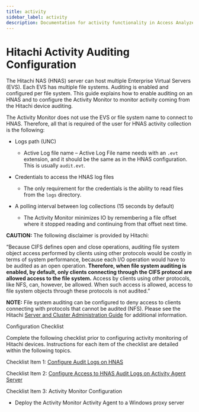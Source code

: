 ```yaml
---
title: activity
sidebar_label: activity
description: Documentation for activity functionality in Access Analyzer including configuration and usage information.
---
```


# Hitachi Activity Auditing Configuration

The Hitachi NAS (HNAS) server can host multiple Enterprise Virtual Servers (EVS). Each EVS has
multiple file systems. Auditing is enabled and configured per file system. This guide explains how
to enable auditing on an HNAS and to configure the Activity Monitor to monitor activity coming from
the Hitachi device auditing.

The Activity Monitor does not use the EVS or file system name to connect to HNAS. Therefore, all
that is required of the user for HNAS activity collection is the following:

- Logs path (UNC)

  - Active Log file name – Active Log File name needs with an `.evt` extension, and it should be
    the same as in the HNAS configuration. This is usually `audit.evt`.

- Credentials to access the HNAS log files

  - The only requirement for the credentials is the ability to read files from the `logs`
    directory.

- A polling interval between log collections (15 seconds by default)

  - The Activity Monitor minimizes IO by remembering a file offset where it stopped reading and
    continuing from that offset next time.

**CAUTION:** The following disclaimer is provided by Hitachi:

“Because CIFS defines open and close operations, auditing file system object access performed by
clients using other protocols would be costly in terms of system performance, because each I/O
operation would have to be audited as an open operation. **Therefore, when file system auditing is
enabled, by default, only clients connecting through the CIFS protocol are allowed access to the
file system.** Access by clients using other protocols, like NFS, can, however, be allowed. When
such access is allowed, access to file system objects through these protocols is not audited.”

**NOTE:** File system auditing can be configured to deny access to clients connecting with protocols
that cannot be audited (NFS). Please see the Hitachi
[Server and Cluster Administration Guide](https://support.hds.com/download/epcra/hnas0106.pdf) for
additional information.

Configuration Checklist

Complete the following checklist prior to configuring activity monitoring of Hitachi devices.
Instructions for each item of the checklist are detailed within the following topics.

Checklist Item 1: [Configure Audit Logs on HNAS](/docs/accessanalyzer/12.0/configuration/hitachi/configure-logs.md)

Checklist Item 2:
[Configure Access to HNAS Audit Logs on Activity Agent Server](/docs/accessanalyzer/12.0/configuration/hitachi/configure-access-to-logs.md)

Checklist Item 3: Activity Monitor Configuration

- Deploy the Activity Monitor Activity Agent to a Windows proxy server
